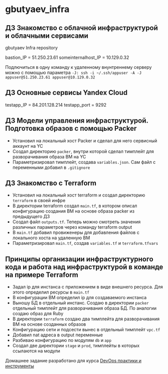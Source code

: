 # gbutyaev_infra


## ДЗ Знакомство с облачной инфраструктурой и облачными сервисами


gbutyaev Infra repository

bastion_IP = 51.250.23.61
someinternalhost_IP = 10.129.0.32


Подлючиться в одну команду к удаленному внунтреннему серверу можно с помощью параметра `-J: ssh -i ~/.ssh/appuser -A -J appuser@51.250.23.61 appuser@10.129.0.32`


## ДЗ Основные сервисы Yandex Cloud


testapp_IP = 84.201.128.214
testapp_port = 9292

## ДЗ Модели управления инфраструктурой. Подготовка образов с помощью Packer

- Установил на локальный хост Packer и сделал для него сервисный аккаунт на YC
- Создал директорию `packer`, внутри которой сделал тимплейт для разворачивания образа ВМ на YC
- Параметризировал тимплейт, создава `variables.json`. Сам файл с переменными добавил в `.gitignore`

## ДЗ Знакомство с Terraform

- Установил на локальный хост terraform и создал директорию `terraform` в своей инфре
- В директории terraform создал `main.tf`, в котором описал конфигурацию создания ВМ на основе образа packer из  предыдущего ДЗ
- Создал файл `outputs.tf`. Теперь можно смотреть значения различных параметров через команду terraform output
- В `main.tf` добавил провиженеры для добавления файлов с локального хоста на удаленную ВМ
- Параметризировал `main.tf`, создав `variables.tf` и `terraform.tfvars`

## Принципы организации инфраструктурного кода и работа над инфраструктурой в команде на примере Terraform

- Задал ip для инстанса с приложением в виде внешнего ресурса. Для этого определил ресурсы в `main.tf`
- В конфигурации ВМ определил ip для создаваемого инстанса
- Выношу БД в отдельный инстанс. Создаю в директории `packer` отдельный тимплейт для разворачивания образа БД. По аналогии создаю образ для Ruby
- В директории `terraform` создаю два тимплейта для разворачивания ВМ на основе созданных образов
- Конфигурацию сети и подсести вынес в отдельный тимплейт `vpc.tf`
- Добавил nat адреса в output переменные
- Разбиваю конфигурацию по модулям `db` и `app`
- Создал две директории `stage` и `prod`, тимплейты в которых ссылаются на модули

Домашнее задание разработано для курса [DevOps практики и инструменты](https://otus.ru/lessons/devops-praktiki-i-instrumenty/)
